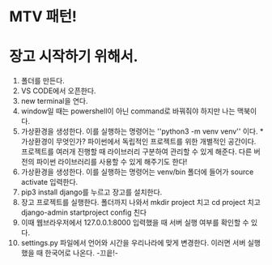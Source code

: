 # MTV 패턴!

# 장고 시작하기 위해서.
1. 폴더를 만든다.
2. VS CODE에서 오픈한다.
3. new terminal을 연다.
4. window일 때는 powershell이 아닌 command로 바꿔줘야 하지만 나는 맥북이다.
5. 가상환경을 생성한다. 이를 실행하는 명령어는 ''python3 -m venv venv'' 이다.
    *가상환경이 무엇인가?
     파이썬에서 독립적인 프로젝트를 위한 개별적인 공간이다.
     프로젝트를 여러개 진행할 때 라이브러리 구분하여 관리할 수 있게 해준다.
     다른 버전의 파이썬 라이브러리를 사용할 수 있게 해주기도 한다!
6. 가상환경을 생성한다. 이를 실행하는 명령어는 venv/bin 폴더에 들어가 source activate 입력한다.
7. pip3 install django를 누르고 장고를 설치한다.
8. 장고 프로젝트를 실행한다. 폴더까지 나와서 mkdir project 치고 cd project 치고 django-admin startproject config 친다
9. 이때 웹브라우저에서 127.0.0.1:8000 입력했을 때 서버 실행 여부를 확인할 수 있다.
10. settings.py 파일에서 언어와 시간을 우리나라에 맞게 변경한다. 이러면 서버 실행했을 때 한국어로 나온다.
-끄읕!-